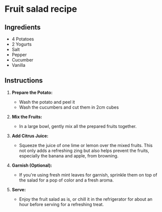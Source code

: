 # Fruit salad recipe


## Ingredients

- 4 Potatoes
- 2 Yogurts
- Salt
- Pepper
- Cucumber
- Vanilla



## Instructions

1. **Prepare the Potato:**
   - Wash the potato and peel it
   - Wash the cucumbers and cut them in 2cm cubes

2. **Mix the Fruits:**
   - In a large bowl, gently mix all the prepared fruits together.

3. **Add Citrus Juice:**
   - Squeeze the juice of one lime or lemon over the mixed fruits. This not
     only adds a refreshing zing but also helps prevent the fruits, especially
     the banana and apple, from browning.

4. **Garnish (Optional):**
   - If you're using fresh mint leaves for garnish, sprinkle them on top of the salad for a pop of color and a fresh aroma.

5. **Serve:**
   - Enjoy the fruit salad as is, or chill it in the refrigerator for about an hour before serving for a refreshing treat.
